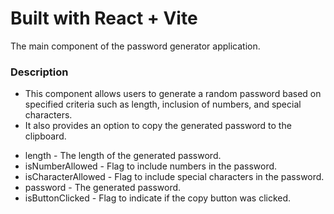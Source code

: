 # Built with React + Vite


 The main component of the password generator application.
 
 ### Description
 * This component allows users to generate a random password based on specified criteria such as length, inclusion of numbers, and special characters. 
 * It also provides an option to copy the generated password to the clipboard.
 
  - length - The length of the generated password.
  - isNumberAllowed - Flag to include numbers in the password.
  - isCharacterAllowed - Flag to include special characters in the password.
  - password - The generated password.
  - isButtonClicked - Flag to indicate if the copy button was clicked.
